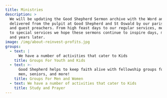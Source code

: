 ```yaml
---
title: Ministries
description: >
  We will be updating the Good Shepherd Sermon archive with the Word and Wisdom
  delivered from the pulpit at Good Shepherd and St Oswald by our parish priest
  and guest preachers. From high feast days to our regular services, memorials
  to special services we hope these sermons continue to inspire days, months,
  and years later.
image: /img/about-reinvest-profits.jpg
groups:
  - text: |
      We have a number of activities that cater to Kids
    title: Groups For Youth and Kids
  - text: >-
      Good Shepherd helps to keep faith alive with fellowship groups for women,
      men, seniors, and more!
    title: Groups For Men and Women
  - text: We have a number of activities that cater to Kids
    title: Study and Prayer
---
```


